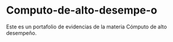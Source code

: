 # Computo-de-alto-desempe-o
Este es un portafolio de evidencias de la materia Cómputo de alto desempeño.
